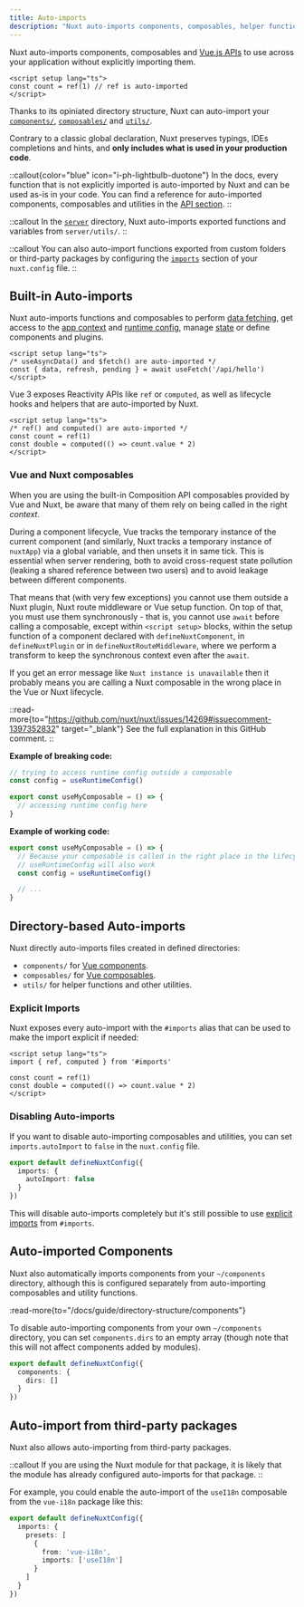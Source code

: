 ```yaml
---
title: Auto-imports
description: "Nuxt auto-imports components, composables, helper functions and Vue APIs."
---
```


Nuxt auto-imports components, composables and [Vue.js APIs](https://vuejs.org/api/) to use across your application without explicitly importing them.

```vue [app.vue]
<script setup lang="ts">
const count = ref(1) // ref is auto-imported
</script>
```

Thanks to its opiniated directory structure, Nuxt can auto-import your [`components/`](/docs/guide/directory-structure/components), [`composables/`](/docs/guide/directory-structure/components) and [`utils/`](/docs/guide/directory-structure/components).

Contrary to a classic global declaration, Nuxt preserves typings, IDEs completions and hints, and **only includes what is used in your production code**.

::callout{color="blue" icon="i-ph-lightbulb-duotone"}
In the docs, every function that is not explicitly imported is auto-imported by Nuxt and can be used as-is in your code. You can find a reference for auto-imported components, composables and utilities in the [API section](/docs/api).
::

::callout
In the [`server`](/docs/guide/directory-structure/server) directory, Nuxt auto-imports exported functions and variables from `server/utils/`.
::

::callout
You can also auto-import functions exported from custom folders or third-party packages by configuring the [`imports`](/docs/api/nuxt-config#imports) section of your `nuxt.config` file.
::

## Built-in Auto-imports

Nuxt auto-imports functions and composables to perform [data fetching](/docs/getting-started/data-fetching), get access to the [app context](/docs/api/composables/use-nuxt-app) and [runtime config](/docs/guide/going-further/runtime-config), manage [state](/docs/getting-started/state-management) or define components and plugins.

```vue
<script setup lang="ts">
/* useAsyncData() and $fetch() are auto-imported */
const { data, refresh, pending } = await useFetch('/api/hello')
</script>
```

Vue 3 exposes Reactivity APIs like `ref` or `computed`, as well as lifecycle hooks and helpers that are auto-imported by Nuxt.

```vue
<script setup lang="ts">
/* ref() and computed() are auto-imported */
const count = ref(1)
const double = computed(() => count.value * 2)
</script>
```

### Vue and Nuxt composables

<!-- TODO: move to separate page with https://github.com/nuxt/nuxt/issues/14723 and add more information -->

When you are using the built-in Composition API composables provided by Vue and Nuxt, be aware that many of them rely on being called in the right _context_.

During a component lifecycle, Vue tracks the temporary instance of the current component (and similarly, Nuxt tracks a temporary instance of `nuxtApp`) via a global variable, and then unsets it in same tick. This is essential when server rendering, both to avoid cross-request state pollution (leaking a shared reference between two users) and to avoid leakage between different components.

That means that (with very few exceptions) you cannot use them outside a Nuxt plugin, Nuxt route middleware or Vue setup function. On top of that, you must use them synchronously - that is, you cannot use `await` before calling a composable, except within `<script setup>` blocks, within the setup function of a component declared with `defineNuxtComponent`, in `defineNuxtPlugin` or in `defineNuxtRouteMiddleware`, where we perform a transform to keep the synchronous context even after the `await`.

If you get an error message like `Nuxt instance is unavailable` then it probably means you are calling a Nuxt composable in the wrong place in the Vue or Nuxt lifecycle.

::read-more{to="https://github.com/nuxt/nuxt/issues/14269#issuecomment-1397352832" target="_blank"}
See the full explanation in this GitHub comment.
::

**Example of breaking code:**

```ts [composables/example.ts]
// trying to access runtime config outside a composable
const config = useRuntimeConfig()

export const useMyComposable = () => {
  // accessing runtime config here
}
```

**Example of working code:**

```ts [composables/example.ts]
export const useMyComposable = () => {
  // Because your composable is called in the right place in the lifecycle,
  // useRuntimeConfig will also work
  const config = useRuntimeConfig()

  // ...
}
```

## Directory-based Auto-imports

Nuxt directly auto-imports files created in defined directories:

- `components/` for [Vue components](/docs/guide/directory-structure/components).
- `composables/` for [Vue composables](/docs/guide/directory-structure/composables).
- `utils/` for helper functions and other utilities.

### Explicit Imports

Nuxt exposes every auto-import with the `#imports` alias that can be used to make the import explicit if needed:

```vue
<script setup lang="ts">
import { ref, computed } from '#imports'

const count = ref(1)
const double = computed(() => count.value * 2)
</script>
```

### Disabling Auto-imports

If you want to disable auto-importing composables and utilities, you can set `imports.autoImport` to `false` in the `nuxt.config` file.

```ts [nuxt.config.ts]
export default defineNuxtConfig({
  imports: {
    autoImport: false
  }
})
```

This will disable auto-imports completely but it's still possible to use [explicit imports](#explicit-imports) from `#imports`.

## Auto-imported Components

Nuxt also automatically imports components from your `~/components` directory, although this is configured separately from auto-importing composables and utility functions.

:read-more{to="/docs/guide/directory-structure/components"}

To disable auto-importing components from your own `~/components` directory, you can set `components.dirs` to an empty array (though note that this will not affect components added by modules).

```ts [nuxt.config.ts]
export default defineNuxtConfig({
  components: {
    dirs: []
  }
})
```

## Auto-import from third-party packages

Nuxt also allows auto-importing from third-party packages.

::callout
If you are using the Nuxt module for that package, it is likely that the module has already configured auto-imports for that package.
::

For example, you could enable the auto-import of the `useI18n` composable from the `vue-i18n` package like this:

```ts [nuxt.config.ts]
export default defineNuxtConfig({
  imports: {
    presets: [
      {
        from: 'vue-i18n',
        imports: ['useI18n']
      }
    ]
  }
})
```
